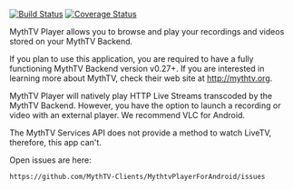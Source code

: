 [![Build Status](https://travis-ci.org/MythTV-Clients/MythtvPlayerForAndroid.svg?branch=clean_architecture)](https://travis-ci.org/MythTV-Clients/MythtvPlayerForAndroid) [![Coverage Status](https://coveralls.io/repos/MythTV-Clients/MythtvPlayerForAndroid/badge.svg?branch=clean_architecture&service=github)](https://coveralls.io/github/MythTV-Clients/MythtvPlayerForAndroid?branch=clean_architecture)

MythTV Player allows you to browse and play your recordings and videos
stored on your MythTV Backend.

If you plan to use this application, you are required to have a fully
functioning MythTV Backend version v0.27+.  If you are interested in
learning more about MythTV, check their web site at http://mythtv.org.

MythTV Player will natively play HTTP Live Streams transcoded by the
MythTV Backend.  However, you have the option to launch a recording
or video with an external player. We recommend VLC for Android.

The MythTV Services API does not provide a method to watch LiveTV,
therefore, this app can't.

Open issues are here:

    https://github.com/MythTV-Clients/MythtvPlayerForAndroid/issues
